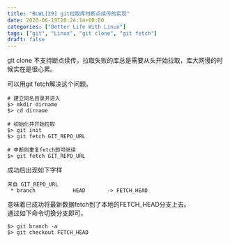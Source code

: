 ```yaml
---
title: "BLWL[29] git拉取库时断点续传的实现"
date: 2020-06-19T20:24:14+08:00
categories: ["Better Life With Linux"]
tags: ["git", "Linux", "git clone", "git fetch"]
draft: false
---
```


git clone 不支持断点续传，拉取失败的库总是需要从头开始拉取，库大网慢的时候实在是很心累。    

可以用git fetch解决这个问题。     


    # 建立同名目录并进入
    $> mkdir dirname
    $> cd dirname

    # 初始化并开始拉取
    $> git init
    $> git fetch GIT_REPO_URL

    # 中断则重复fetch即可继续
    $> git fetch GIT_REPO_URL

成功后出现如下字样      

    来自 GIT_REPO_URL
     * branch            HEAD       -> FETCH_HEAD

意味着已成功将最新数据fetch到了本地的FETCH\_HEAD分支上去。        
通过如下命令切换分支即可。  
    
    $> git branch -a
    $> git checkout FETCH_HEAD
